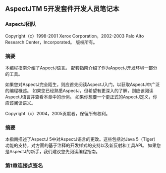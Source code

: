 ## AspectJTM 5开发套件开发人员笔记本 ##

### AspectJ团队 ###

Copyright（c）1998-2001 Xerox Corporation，2002-2003 Palo Alto Research Center，Incorporated。 版权所有。

### 摘要 ###

本编程指南介绍了AspectJ语言。 配套指南介绍了作为AspectJ开发环境一部分的工具。

如果您对AspectJ完全陌生，则应首先阅读AspectJ入门，以获取AspectJ中广泛的编程概述。 如果您已经熟悉AspectJ，但希望有更深入的了解，则应该阅读AspectJ语言并查看本章中的示例。 如果你想要一个更正式的AspectJ定义，你应该阅读语义。

Copyright（c）2004，2005贡献者，保留所有权利。



### 摘要 ###

本指南描述了AspectJ 5中对AspectJ语言的更改。这些包括对Java 5（Tiger）功能的支持，对方面的基于注释的开发样式的支持以及新反射和工具API。 如果您是AspectJ的新手，我们建议您先阅读编程指南。


### 第1章连接点签名 ###